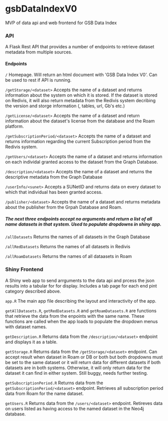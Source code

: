 # gsbDataIndexV0
MVP of data api and web frontend for GSB Data Index

### API
A Flask Rest API that provides a number of endpoints to retrieve dataset metadata from multiple sources. 

#### Endpoints
`/`  Homepage. Will return an html document with 'GSB Data Index V0'. Can be used to rest if API is running. 

`/getStorage/<dataset>` Accepts the name of a dataset and returns information about the system on which it is stored. If the dataset is stored on Redivis, it will also return metadata from the Redivis system decribing the version and storge information (, tables, url, Gb's etc.)

`/getLicense/<dataset>` Accepts the name of a dataset and return information about the dataset's license from the database and the Roam platform. 

`/getSubscriptionPeriod/<dataset>` Accepts the name of a dataset and returns information regarding the current Subscription period from the Redivis system. 

`/getUsers/<dataset>` Accepts the name of a dataset and returns information on each individal granted access to the dataset from the Graph Database. 

`/description/<dataset>` Accepts the name of a dataset and returns the descriptive metadata from the Graph Database

`/userInfo/<sunet>` Accepts a SUNetID and returns data on every dataset to which that individual has been granted access. 

`/publisher/<dataset>` Accepts the name of a dataset and returns metadata about the publisher from the Grpah Database and Roam.

##### The next three endpoints accept no arguments and return a list of all name datasets in that system. Used to populate dropdowns in shiny app.

`/allDatasets` Returns the names of all datasets in the Graph Database

`/allRedDatasets` Returns the names of all datasets in Redivis

`/allRoamDatasets` Returns the names of all dataasets in Roam


### Shiny Frontend
A Shiny web app to send arrguments to the data api and prcess the json results into a tabular for for display. Includes a tab page for each end pint category described above. 

`app.R` The main app file describing the layout and interactivity of the app.

`getAllDatasets.R`, `getRedDatasets.R` and `getRoamDatasets.R` are functions that retrieve the data from the enpoints with the same name. These functions are called when the app loads to populate the dropdown menus with dataset names. 

`getDescription.R` Returns data from the `/description/<dataset>` endpoint and displays it as a table. 

`getStorage.R` Returns data from the `/getStorage/<dataset>` endpoint. Can accept result when dataset in Roam or DB  or both but both dropdowns must be set to the same dataset or it will return data for different datasets if both datasets are in both systems. Otherwise, it will only return data for the dataset it can find in either system. Still buggy, needs further testing. 

`getSubscriptionPeriod.R` Returns data from the `getSubscriptionPeriod/<dataset>` endpoint. Retrieves all subscription period data from Roam for the name dataset. 

`getUsers.R` Returns data from the `/users/<dataset>` endpoint. Retireves data on users listed as having access to the named dataset in the Neo4j database. 